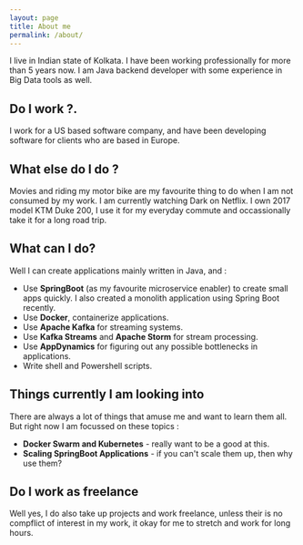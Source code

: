 ```yaml
---
layout: page
title: About me
permalink: /about/
---
```


I live in Indian state of Kolkata. I have been working professionally for more than 5 years now. I am Java backend developer with some experience in Big Data tools as well.

## Do I work ?.

I work for a US based software company, and have been developing software for clients who are based in Europe. 

## What else do I do ? 

Movies and riding my motor bike are my favourite thing to do when I am not consumed by my work. 
I am currently watching Dark on Netflix.
I own 2017 model KTM Duke 200, I use it for my everyday commute and occassionally take it for a long road trip.

## What can I do?

Well I can create applications mainly written in Java, and :

* Use **SpringBoot** (as my favourite microservice enabler) to create small apps quickly. I also created a monolith application using Spring Boot recently.
* Use **Docker**, containerize applications.
* Use **Apache Kafka** for streaming systems.
* Use **Kafka Streams** and **Apache Storm** for stream processing.
* Use **AppDynamics** for figuring out any possible bottlenecks in applications.
* Write shell and Powershell scripts.


## Things currently I am looking into

There are always a lot of things that amuse me and want to learn them all. But right now I am focussed on these topics :

* **Docker Swarm and Kubernetes** - really want to be a good at this.
* **Scaling SpringBoot Applications** - if you can't scale them up, then why use them?

## Do I work as freelance

Well yes, I do also take up projects and work freelance, unless their is no compflict of interest in my work, it okay for me to stretch and work for long hours.

